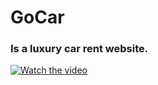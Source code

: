# GoCar
### Is a luxury car rent website.

[![Watch the video](https://live.staticflickr.com/65535/52583623140_c7a71e489f_b.jpg)](https://youtu.be/3hMuvwwvetw)
